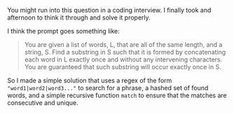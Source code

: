 You might run into this question in a coding interview. I finally took and afternoon to think it through and solve it properly.

I think the prompt goes something like: 

> You are given a list of words, L, that are all of the same length, and a string, S. Find a substring in S such that it is formed by concatenating each word in L exactly once and without any intervening characters. You are guaranteed that such substring will occur exactly once in S.

So I made a simple solution that uses a regex of the form `"word1|word2|word3..."` to search for a phrase, a hashed set of found words, and a simple recursive function `match` to ensure that the matches are consecutive and unique.